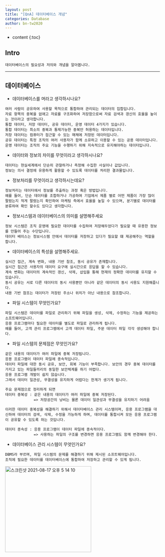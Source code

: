 ```yaml
---
layout: post
title: "[QnA] 데이터베이스 개념"
categories: Database
author: bn-tw2020
---
```

* content
{:toc}


## Intro

```
데이터베이스의 필요성과 저의와 개념을 알아봅니다.
```





---

## 데이터베이스

* 데이터베이스를 머라고 생각하시나요?

```
여러 사람이 공유하여 사용할 목적으로 통합하여 관리되는 데이터의 집합입니다.
자료 항목의 중복을 없애고 자료를 구조화하여 저장함으로써 자료 검색과 갱신의 효율을 높이는 것이라고 생각합니다.
통합 데이터, 저장 데이터, 공유 데이터, 운영 데이터 4가지가 있습니다.
통합 데이터는 최소의 중복과 통제가능한 중복만 허용하는 데이터입니다.
저장 데이터는 컴퓨터가 접근할 수 있는 매체에 저장된 데이터입니다.
공유 데이터는 특정 조직의 여러 사용자가 함께 소유하고 이용할 수 있는 공용 데이터입니다.
운영 데이터는 조직의 주요 기능을 수행하기 위해 지속적으로 유지해야하는 데이터입니다.
```

* 데이터와 정보의 차이를 무엇이라고 생각하시나요?

```
데이터는 현실세계에서 단순히 관찰하거나 측정해 수집한 사실이나 값입니다.  
정보는 의사 결정에 유용하게 활용할 수 있도록 데이터를 처리한 결과물입니다.
```

* 정보처리를 무엇이라고 생각하시는데요?

```
정보처리는 데이터에서 정보를 추출하는 과정 혹은 방법입니다.  
예를 들어, 단순 데이터를 조합하거나 가공하여 기업에서 제품 별로 어떤 제품이 가장 많이 팔렸는지 적게 팔렸는지 확인하여 마케팅 측에서 효율을 높일 수 있으며, 분기별로 데이터를 분류하여 확인 할수도 있다고 생각합니다.
```

* 정보시스템과 데이터베이스의 의미를 설명해주세요

```
정보 시스템은 조직 운영에 필요한 데이터를 수집하여 저장해두었다가 필요할 때 유용한 정보를 만들어 주는 수단입니다.  
데이터 베이스는 정보시스템 안에서 데이터를 저장하고 있다가 필요할 떄 제공해주는 역할을 합니다.
```

* 데이터베이스의 특성을 설명해주세요.

```
실시간 접근, 계속 변화, 내용 기반 참조, 동시 공유가 존재합니다.
실시간 접근은 사용자의 데이터 요구에 실시간으로 응답을 할 수 있습니다.
계속 변화는 데이터의 계속적인 갱신, 삭제, 삽입을 통해 현재의 정확한 데이터를 유지할 수 있습니다.
동시 공유는 서로 다른 데이터의 동시 사용뿐만 아니라 같은 데이터의 동시 사용도 지원해줍니다.
내용 기반 참조는 데이터가 저장된 주소나 위치가 아닌 내용으로 참조합니다.
```

* 파일 시스템이 무엇인가요?

```
파일 시스템은 데이터를 파일로 관리하기 위해 파일을 생성, 삭제, 수정하는 기능을 제공하는 소프트웨어입니다.
응용 프로그램마다 필요한 데이터를 별도로 파일로 관리하게 됩니다.
예를 들어, 고객 관리 프로그램에서 고객 데이터 파일, 주문 데이터 파일 각각 생성해야 합니다.
```

* 파일 시스템의 문제점은 무엇인가요?

```
같은 내용의 데이터가 여러 파일에 중복 저장됩니다.
응용 프로그램이 데이터 파일에 종속적입니다.
데이터 파일에 대한 동시 공유, 보안, 회복 기능이 부족합니다. 보안의 경우 중복 데이터를 가지고 있는 파일들끼리의 동일한 보안체계를 하기 어렵다.
응용 프로그램 개발이 쉽지 않습니다.
그래서 데이터 일관성, 무결성을 유지하게 어렵다는 한계가 생기게 됩니다.

주요 문제점으로 정리하게 되면
데이터 중복성 : 같은 내용의 데이터가 여러 파일에 중복 저장된다.
             => 저장공간의 낭비는 물론 데이터 일관성과 무결성을 유지하기 어려움

이러한 데이터 중복성을 해결하기 위해서 데이터베이스 관리 시스템이며, 응용 프로그램을 대신하여 데이터의 검색, 삭제, 수정을 가능하게 하며, 데이터를 통합시켜 모든 응용 프로그램이 공유할 수 있도록 하는 것입니다.

데이터 종속성 : 응용 프로그램이 데이터 파일에 종속적이다.
             => 사용하는 파일의 구조를 변경하면 응용 프로그램도 함께 변경해야 한다.
```

* 데이터베이스 관리 시스템이 무엇인가요?

```
DBMS라 부르며, 파일 시스템의 문제를 해결하기 위해 제시된 소프트웨어입니다.
조직에 필요한 데이터를 데이터베이스에 통합하여 저장하고 관리할 수 있게 됩니다.
```

<img width="280" alt="스크린샷 2021-08-17 오후 5 14 10" src="https://user-images.githubusercontent.com/66770613/129689578-e0aa3dc7-e264-4773-abb3-64c3cdc0cea5.png">



